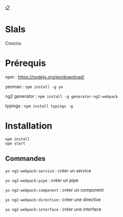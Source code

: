 [:clipboard:](https://github.com/NMSFrance/ourdoc)
# Slals
Coucou

# Prérequis
npm : https://nodejs.org/en/download/

yeoman : `npm install -g yo`

ng2 generator : `npm install -g generator-ng2-webpack`

typings : `npm install typings -g`

# Installation
```
npm install
npm start
```

## Commandes
`yo ng2-webpack:service` : créer un service

`yo ng2-webpack:pipe` : créer un pipe

`yo ng2-webpack:component` : créer un component

`yo ng2-webpack:directive` : créer une directive

`yo ng2-webpack:interface` : créer une interface
